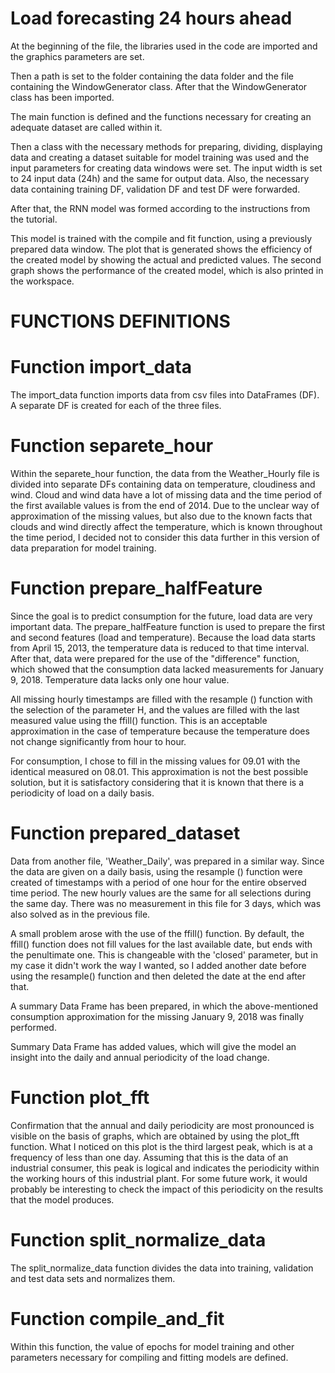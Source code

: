 #  Load forecasting 24 hours ahead
At the beginning of the file, the libraries used in the code are imported and
the graphics parameters are set.

Then a path is set to the folder containing the data folder and the file
containing the WindowGenerator class. After that the WindowGenerator class has
been imported.

The main function is defined and the functions necessary for creating an
adequate dataset are called within it.

Then a class with the necessary methods for preparing, dividing, displaying data
and creating a dataset suitable for model training was used and the input
parameters for creating data windows were set. The input width is set
to 24 input data (24h) and the same for output data. Also, the necessary data
containing training DF, validation DF and test DF were forwarded.

After that, the RNN model was formed according to the instructions from the tutorial.

This model is trained with the compile and fit function, using a previously prepared data window. The plot that is generated shows the efficiency of the created model by showing the actual and predicted values. The second graph shows the performance of the created model, which is also printed in the workspace.

# FUNCTIONS DEFINITIONS

# Function import_data
The import_data function imports data from csv files into DataFrames (DF).
A separate DF is created for each of the three files.

# Function separete_hour
Within the separete_hour function, the data from the Weather_Hourly file is divided
into separate DFs containing data on temperature, cloudiness and wind.
Cloud and wind data have a lot of missing data and the time period of the first
available values is from the end of 2014. Due to the unclear way of approximation of the missing values, but also due to the known facts that clouds and wind directly affect the temperature, which is known throughout  the time period, I decided not to consider this data further in this version of data preparation for model training.

# Function prepare_halfFeature
Since the goal is to predict consumption for the future, load data are very
important data. The prepare_halfFeature function is used to prepare the first and second features (load and temperature). Because the load data starts from April 15, 2013, the temperature data is reduced to that time interval.
After that, data were prepared for the use of the "difference" function,
which showed that the consumption data lacked measurements for January 9, 2018.
Temperature data lacks only one hour value.

All missing hourly timestamps are filled with the resample () function with the
selection of the parameter H, and the values are filled with the last measured
value using the ffill() function. This is an acceptable approximation in the case of temperature because the temperature does not change significantly from hour to hour.

For consumption, I chose to fill in the missing values for 09.01 with the identical
measured on 08.01. This approximation is not the best possible solution,
but it is satisfactory considering that it is known that there is a periodicity
of load on a daily basis.

# Function prepared_dataset
Data from another file, 'Weather_Daily', was prepared in a similar way.
Since the data are given on a daily basis, using the resample () function were created of timestamps with a period of one hour for the entire observed time period. The new hourly values are the same for all selections during the same day. There was no measurement in this file for 3 days, which was also solved as in the previous file.

A small problem arose with the use of the ffill() function. By default, the ffill() function does not fill values for the last available date, but ends with the penultimate one. This is changeable with the 'closed' parameter, but in my case it didn't work the way I wanted, so I added another date before using the resample() function and then deleted the date at the end after that.

A summary Data Frame has been prepared, in which the above-mentioned consumption approximation for the missing January 9, 2018 was finally performed.

Summary Data Frame has added values, which will give the model an insight into the daily and annual periodicity of the load change.

# Function plot_fft
Confirmation that the annual and daily periodicity are most pronounced is visible on the basis of graphs, which are obtained by using the plot_fft function. What I noticed on this plot is the third largest peak, which is at a frequency of less than one day.
Assuming that this is the data of an industrial consumer, this peak is logical and indicates the periodicity within the working hours of this industrial plant. For some future work, it would probably be interesting to check the impact of this periodicity on the results that the model produces.

# Function split_normalize_data
The split_normalize_data function divides the data into training, validation and test data sets and normalizes them.

# Function compile_and_fit
Within this function, the value of epochs for model training and other parameters necessary for compiling and fitting models are defined.
